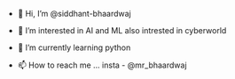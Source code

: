 - 👋 Hi, I’m @siddhant-bhaardwaj
- 👀 I’m interested in AI and ML also intrested in cyberworld 
- 🌱 I’m currently learning python

- 📫 How to reach me ...
                        insta -  @mr_bhaardwaj

<!---
siddhant-bhaardwaj/siddhant-bhaardwaj is a ✨ special ✨ repository because its `README.md` (this file) appears on your GitHub profile.
You can click the Preview link to take a look at your changes.
--->

